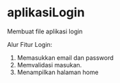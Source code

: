 # aplikasiLogin
Membuat file aplikasi login

Alur Fitur Login:
1. Memasukkan email dan password
2. Memvalidasi masukan.
3. Menampilkan halaman home 
